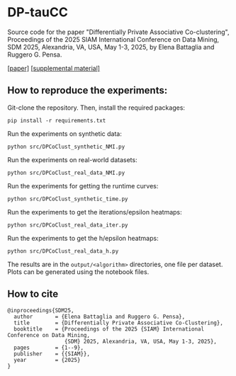 # DP-tauCC
Source code for the paper "Differentially Private Associative Co-clustering", Proceedings of the 2025 SIAM International Conference on Data Mining, SDM 2025, Alexandria, VA, USA, May 1-3, 2025, by Elena Battaglia and Ruggero G. Pensa.

[[paper]](SDM25_dptaucc_paper.pdf) [[supplemental material]](SDM25_dptaucc_appendix.pdf)

## How to reproduce the experiments:

Git-clone the repository. Then, install the required packages:

```
pip install -r requirements.txt
```

Run the experiments on synthetic data:

```
python src/DPCoClust_synthetic_NMI.py
```

Run the experiments on real-world datasets:

```
python src/DPCoClust_real_data_NMI.py
```

Run the experiments for getting the runtime curves:

```
python src/DPCoClust_synthetic_time.py
```

Run the experiments to get the iterations/epsilon heatmaps:

```
python src/DPCoClust_real_data_iter.py
```

Run the experiments to get the h/epsilon heatmaps:

```
python src/DPCoClust_real_data_h.py
```

The results are in the <code>output/\<algorithm\></code> directories, one file per dataset. Plots can be generated using the notebook files.

## How to cite
```
@inproceedings{SDM25,
  author       = {Elena Battaglia and Ruggero G. Pensa},
  title        = {Differentially Private Associative Co-Clustering},
  booktitle    = {Proceedings of the 2025 {SIAM} International Conference on Data Mining,
                  {SDM} 2025, Alexandria, VA, USA, May 1-3, 2025},
  pages        = {1--9},
  publisher    = {{SIAM}},
  year         = {2025}
}
```
